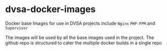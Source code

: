 # dvsa-docker-images
Docker base Images for use in DVSA projects include `Nginx` `PHP-FPM` and `Supervisor`

The images will be used by all the base images used in the project. The github repo is structured to cater the multiple docker builds in a single repo